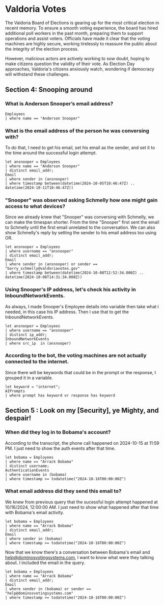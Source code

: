 # Valdoria Votes
The Valdoria Board of Elections is gearing up for the most critical election in recent memory. To ensure a smooth voting experience, the board has hired additional poll workers in the past month, preparing them to support operations and assist voters. Officials have made it clear that the voting machines are highly secure, working tirelessly to reassure the public about the integrity of the election process.

However, malicious actors are actively working to sow doubt, hoping to make citizens question the validity of their vote. As Election Day approaches, Valdoria's citizens anxiously watch, wondering if democracy will withstand these challenges.
## Section 4: Snooping around
### What is Anderson Snooper’s email address?
``` kql
Employees
| where name == "Anderson Snooper"
```

### What is the email address of the person he was conversing with?
To do that, I need to get his email, set his email as the sender, and set it to the time around the successful login attempt.
``` kql
let ansnooper = Employees
| where name == "Anderson Snooper"
| distinct email_addr;
Email
| where sender in (ansnooper)
| where timestamp between(datetime(2024-10-05T10:46:47Z) .. datetime(2024-10-11T10:46:47Z))
```

### "Snooper" was observed asking Schmelly how one might gain access to what devices?
Since we already knew that "Snooper" was conversing with Schmelly, we can make the timespan shorter. From the time "Snooper" first sent the email to Schmelly until the first email unrelated to the conversation. We can also show Schmelly's reply by setting the sender to his email address too using OR.
``` kql
let ansnooper = Employees
| where username == "ansnooper"
| distinct email_addr;
Email
| where sender in (ansnooper) or sender == "barry_schmelly@valdoriavotes.gov"
| where timestamp between(datetime(2024-10-08T12:52:34.000Z) .. datetime(2024-10-08T14:31:34.000Z))
```

### Using Snooper's IP address, let's check his activity in InboundNetworkEvents.
As always, I made Snooper's Employee details into variable then take what i needed, in this case his IP address. Then I use that to get the InboundNetworkEvents.
``` kql
let ansnooper = Employees
| where username == "ansnooper"
| distinct ip_addr;
InboundNetworkEvents
| where src_ip  in (ansnooper)
```

### According to the bot, the voting machines are not actually connected to the internet.
Since there will be keywords that could be in the prompt or the response, I grouped it in a variable.
``` kql
let keyword = "internet";
AIPrompts
| where prompt has keyword or response has keyword
```

## Section 5 : Look on my [Security], ye Mighty, and despair!
### When did they log in to Bobama's account?
According to the transcript, the phone call happened on 2024-10-15 at 11:59 PM. I just need to show the auth events after that time.
``` kql
let bobama = Employees
| where name == "Arrack Bobama"
| distinct username;
AuthenticationEvents
| where username in (bobama)
| where timestamp >= todatetime("2024-10-16T00:00:00Z")
```
### What email address did they send this email to?
We knew from previous query that the sucessful login attempt happened at 10/16/2024, 12:00:00 AM. I just need to show what happened after that time with Bobama's email activity.
``` kql
let bobama = Employees
| where name == "Arrack Bobama"
| distinct email_addr;
Email
| where sender in (bobama)
| where timestamp >= todatetime("2024-10-16T00:00:00Z")
```
Now that we know there's a conversation between Bobama's email and help@dominosvotingsystems.com, I want to know what were they talking about. I included the email in the query.
``` kql
let bobama = Employees
| where name == "Arrack Bobama"
| distinct email_addr;
Email
| where sender in (bobama) or sender == "help@dominosvotingsystems.com"
| where timestamp >= todatetime("2024-10-16T00:00:00Z")
```
